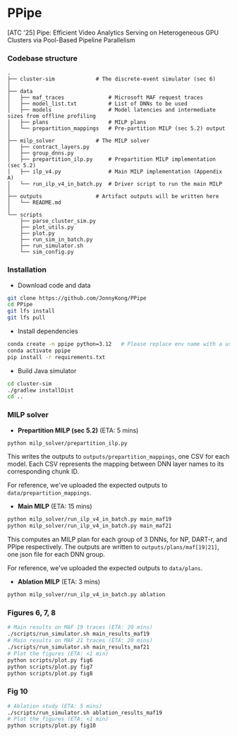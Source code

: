 # PPipe

[ATC '25] Pipe: Efficient Video Analytics Serving on Heterogeneous GPU Clusters via Pool-Based Pipeline Parallelism

### Codebase structure

```
.
├── cluster-sim             # The discrete-event simulator (sec 6)
│
├── data
│   ├── maf_traces              # Microsoft MAF request traces
│   ├── model_list.txt          # List of DNNs to be used
│   ├── models                  # Model latencies and intermediate sizes from offline profiling
│   ├── plans                   # MILP plans
│   └── prepartition_mappings   # Pre-partition MILP (sec 5.2) output
│
├── milp_solver             # The MILP solver
│   ├── contract_layers.py
│   ├── group_dnns.py
│   ├── prepartition_ilp.py     # Prepartition MILP implementation (sec 5.2)
│   ├── ilp_v4.py               # Main MILP implementation (Appendix A)
│   └── run_ilp_v4_in_batch.py  # Driver script to run the main MILP
│
├── outputs                 # Artifact outputs will be written here
│   └── README.md
│
└── scripts
    ├── parse_cluster_sim.py
    ├── plot_utils.py
    ├── plot.py
    ├── run_sim_in_batch.py
    ├── run_simulator.sh
    └── sim_config.py

```

### Installation

* Download code and data

```bash
git clone https://github.com/JonnyKong/PPipe
cd PPipe
git lfs install
git lfs pull
```

* Install dependencies

```bash
conda create -n ppipe python=3.12   # Please replace env name with a unique one
conda activate ppipe
pip install -r requirements.txt
```

* Build Java simulator

```bash
cd cluster-sim
./gradlew installDist
cd ..
```

### MILP solver

* **Prepartition MILP (sec 5.2)** (ETA: 5 mins)

```bash
python milp_solver/prepartition_ilp.py
```

This writes the outputs to `outputs/prepartition_mappings`, one CSV for each
model. Each CSV represents the mapping between DNN layer names to its
corresponding chunk ID.

For reference, we've uploaded the expected outputs to
`data/prepartition_mappings`.

* **Main MILP** (ETA: 15 mins)

```bash
python milp_solver/run_ilp_v4_in_batch.py main_maf19
python milp_solver/run_ilp_v4_in_batch.py main_maf21
```

This computes an MILP plan for each group of 3 DNNs, for NP, DART-r, and PPipe
respectively. The outputs are written to `outputs/plans/maf[19|21]`, one json
file for each DNN group.

For reference, we've uploaded the expected outputs to `data/plans`.

* **Ablation MILP** (ETA: 3 mins)
```bash
python milp_solver/run_ilp_v4_in_batch.py ablation
```

### Figures 6, 7, 8

```bash
# Main results on MAF 19 traces (ETA: 20 mins)
./scripts/run_simulator.sh main_results_maf19
# Main results on MAF 21 traces (ETA: 20 mins)
./scripts/run_simulator.sh main_results_maf21
# Plot the figures (ETA: <1 min)
python scripts/plot.py fig6
python scripts/plot.py fig7
python scripts/plot.py fig8
```

### Fig 10

```bash
# Ablation study (ETA: 5 mins)
./scripts/run_simulator.sh ablation_results_maf19
# Plot the figures (ETA: <1 min)
python scripts/plot.py fig10
```
